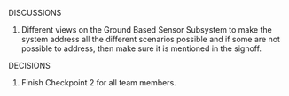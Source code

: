 DISCUSSIONS
  1) Different views on the Ground Based Sensor Subsystem to make the system address all the different scenarios possible and if some are not possible to address, then make sure it is mentioned in the signoff.

DECISIONS
  1) Finish Checkpoint 2 for all team members.
